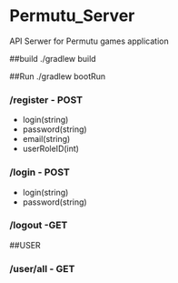# Permutu_Server
API Serwer for Permutu games application

##build 
./gradlew build

##Run
./gradlew bootRun
### /register - POST

- login(string)
- password(string)
- email(string)
- userRoleID(int)


### /login - POST

- login(string)
- password(string)

### /logout -GET

##USER

### /user/all - GET

